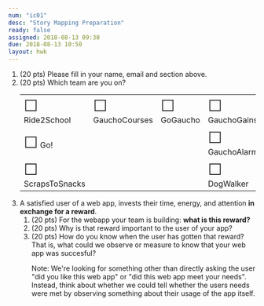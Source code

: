 ```yaml
---
num: "ic01"
desc: "Story Mapping Preparation"
ready: false
assigned: 2018-08-13 09:30
due: 2018-08-13 10:50
layout: hwk
---
```


<style>
  table.circle-one * td { border: none; }
    table.circle-one * th { border: none; }
    table.circle-one { border: none; }

  </style>

<ol>
  <li> (20 pts) Please fill in your name, email and section above.</li>
  
<li> (20 pts) Which team are you on?
  
<table class="circle-one">
<tr>
<td> <span style="font-size: 200%;">&#x2610;</span> Ride2School </td>
<td> <span style="font-size: 200%;">&#x2610;</span> GauchoCourses </td>
<td> <span style="font-size: 200%;">&#x2610;</span> GoGaucho </td>
<td> <span style="font-size: 200%;">&#x2610;</span> GauchoGains </td>
</tr>

<tr>
<td> <span style="font-size: 200%;">&#x2610;</span> Go! </td>
<td></td>
<td></td>
<td> <span style="font-size: 200%;">&#x2610;</span> GauchoAlarm </td>
</tr>  

<tr>
<td><span style="font-size: 200%;">&#x2610;</span> ScrapsToSnacks </td>
<td></td>
<td></td>
<td> <span style="font-size: 200%;">&#x2610;</span> DogWalker </td>
</tr>  

</table>

</li>

<li>  A satisfied user of a web app, invests their time, energy, and attention <b>in exchange for a reward</b>. 

<ol> 
  
  <li> (20 pts) For the webapp your team is building: <b>what is this reward?</b>  </li>

  <li> (20 pts) Why is that reward important to the user of your app?  </li>

  <li> (20 pts) How do you know when the user has gotten that reward?    That is, what could we observe or measure
to know that your web app was succesful? 

Note: We're looking for something other than directly asking the user "did you like this web app" or "did this web app meet your needs".  Instead, think about whether we could tell whether the users needs were met by observing something about their usage of the app itself.

</li>
</ol>
  
</li>
  
</ol>
